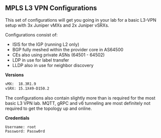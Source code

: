## MPLS L3 VPN Configurations

This set of configurations will get you going in your lab for a basic L3-VPN setup with 3x Juniper vMXs and 2x Juniper vSRXs.

Configurations consist of:
- ISIS for the IGP (running L2 only)
- BGP fully meshed within the provider core in AS64500
- CEs also using private ASNs (64501 - 64502) 
- LDP in use for label transfer
- LLDP also in use for neighbor discovery

__Versions__
```bash
vMX:  18.3R1.9
vSRX: 15.1X49-D150.2
```

The configurations also contain slightly more than is required for the most basic L3 VPN lab. MQTT, gRPC and v6 tunneling are most definitely not required to get the topology up and online.

__Credentials__

```bash
Username: root
Password: Passw0rd
```
